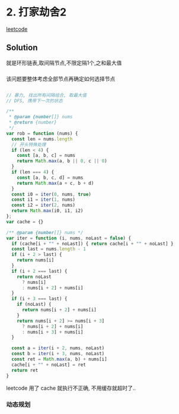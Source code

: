 # 2. 打家劫舍2

[leetcode](https://leetcode-cn.com/problems/house-robber-ii/)

## Solution

就是环形链表,取间隔节点,不限定隔1个,之和最大值


###

该问题要整体考虑全部节点再确定如何选择节点

```ts

// 暴力, 找出所有间隔组合, 取最大值
// DFS, 携带下一次的状态

/**
 * @param {number[]} nums
 * @return {number}
 */
var rob = function (nums) {
  const len = nums.length
  // 开头特殊处理
  if (len < 4) {
    const [a, b, c] = nums
    return Math.max(a, b || 0, c || 0)
  }
  if (len === 4) {
    const [a, b, c, d] = nums
    return Math.max(a + c, b + d)
  }
  const i0 = iter(0, nums, true)
  const i1 = iter(1, nums)
  const i2 = iter(2, nums)
  return Math.max(i0, i1, i2)
};
var cache = {}

/** @param {number[]} nums */
var iter = function (i, nums, noLast = false) {
  if (cache[i + "" + noLast]) { return cache[i + "" + noLast] }
  const last = nums.length - 1
  if (i + 2 > last) {
    return nums[i]
  }
  if (i + 2 === last) {
    return noLast
      ? nums[i]
      : nums[i + 2] + nums[i]
  }
  if (i + 3 === last) {
    if (noLast) {
      return nums[i + 2] + nums[i]
    }
    return nums[i + 2] >= nums[i + 3]
      ? nums[i + 2] + nums[i]
      : nums[i + 3] + nums[i]
  }

  const a = iter(i + 2, nums, noLast)
  const b = iter(i + 3, nums, noLast)
  const ret = Math.max(a, b) + nums[i]
  cache[i + "" + noLast] = ret
  return ret
}
```

leetcode 用了 cache 就执行不正确, 不用缓存就超时了..


### 动态规划

```js


```